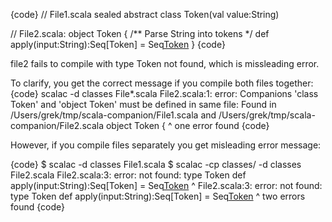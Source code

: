 {code}
// File1.scala
sealed abstract class Token(val value:String)

// File2.scala:
object Token {
   /** Parse String into tokens */
   def apply(input:String):Seq[Token] = Seq[Token]()
}
{code}

file2 fails to compile with type Token not found, which is missleading error.

To clarify, you get the correct message if you compile both files together:
{code}
scalac -d classes File*.scala
File2.scala:1: error: Companions 'class Token' and 'object Token' must be defined in same file:
  Found in /Users/grek/tmp/scala-companion/File1.scala and /Users/grek/tmp/scala-companion/File2.scala
object Token {
       ^
one error found
{code}

However, if you compile files separately you get misleading error message:

{code}
$ scalac -d classes File1.scala
$ scalac -cp classes/ -d classes File2.scala
File2.scala:3: error: not found: type Token
   def apply(input:String):Seq[Token] = Seq[Token]()
                               ^
File2.scala:3: error: not found: type Token
   def apply(input:String):Seq[Token] = Seq[Token]()
                                            ^
two errors found
{code}
